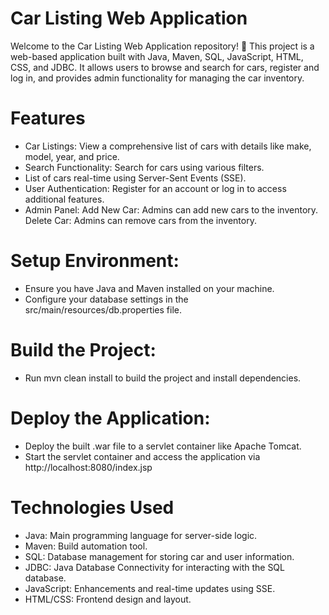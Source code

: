 # Car Listing Web Application

Welcome to the Car Listing Web Application repository! 🚗 This project is a web-based application built with Java, Maven, SQL, JavaScript, HTML, CSS, and JDBC. It allows users to browse and search for cars, register and log in, and provides admin functionality for managing the car inventory.

# Features

- Car Listings: View a comprehensive list of cars with details like make, model, year, and price.
- Search Functionality: Search for cars using various filters.
- List of cars real-time using Server-Sent Events (SSE).
- User Authentication: Register for an account or log in to access additional features.
- Admin Panel:
  Add New Car: Admins can add new cars to the inventory.
  Delete Car: Admins can remove cars from the inventory.

# Setup Environment:

- Ensure you have Java and Maven installed on your machine.
- Configure your database settings in the src/main/resources/db.properties file.


# Build the Project:

- Run mvn clean install to build the project and install dependencies.

# Deploy the Application:

- Deploy the built .war file to a servlet container like Apache Tomcat.
- Start the servlet container and access the application via http://localhost:8080/index.jsp

# Technologies Used

- Java: Main programming language for server-side logic.
- Maven: Build automation tool.
- SQL: Database management for storing car and user information.
- JDBC: Java Database Connectivity for interacting with the SQL database.
- JavaScript: Enhancements and real-time updates using SSE.
- HTML/CSS: Frontend design and layout.

